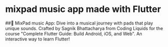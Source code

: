 # mixpad music app made with Flutter


##🎵 MixPad music App: Dive into a musical journey with pads that play unique sounds. Crafted by Sagnik Bhattacharya from Coding Liquids for the course "Complete Flutter Guide: Build Android, iOS, and Web". An interactive way to learn Flutter!